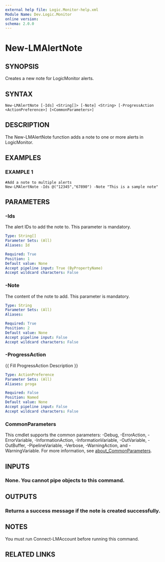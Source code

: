 ```yaml
---
external help file: Logic.Monitor-help.xml
Module Name: Dev.Logic.Monitor
online version:
schema: 2.0.0
---
```


# New-LMAlertNote

## SYNOPSIS
Creates a new note for LogicMonitor alerts.

## SYNTAX

```
New-LMAlertNote [-Ids] <String[]> [-Note] <String> [-ProgressAction <ActionPreference>] [<CommonParameters>]
```

## DESCRIPTION
The New-LMAlertNote function adds a note to one or more alerts in LogicMonitor.

## EXAMPLES

### EXAMPLE 1
```
#Add a note to multiple alerts
New-LMAlertNote -Ids @("12345","67890") -Note "This is a sample note"
```

## PARAMETERS

### -Ids
The alert IDs to add the note to.
This parameter is mandatory.

```yaml
Type: String[]
Parameter Sets: (All)
Aliases: Id

Required: True
Position: 1
Default value: None
Accept pipeline input: True (ByPropertyName)
Accept wildcard characters: False
```

### -Note
The content of the note to add.
This parameter is mandatory.

```yaml
Type: String
Parameter Sets: (All)
Aliases:

Required: True
Position: 2
Default value: None
Accept pipeline input: False
Accept wildcard characters: False
```

### -ProgressAction
{{ Fill ProgressAction Description }}

```yaml
Type: ActionPreference
Parameter Sets: (All)
Aliases: proga

Required: False
Position: Named
Default value: None
Accept pipeline input: False
Accept wildcard characters: False
```

### CommonParameters
This cmdlet supports the common parameters: -Debug, -ErrorAction, -ErrorVariable, -InformationAction, -InformationVariable, -OutVariable, -OutBuffer, -PipelineVariable, -Verbose, -WarningAction, and -WarningVariable. For more information, see [about_CommonParameters](http://go.microsoft.com/fwlink/?LinkID=113216).

## INPUTS

### None. You cannot pipe objects to this command.
## OUTPUTS

### Returns a success message if the note is created successfully.
## NOTES
You must run Connect-LMAccount before running this command.

## RELATED LINKS
